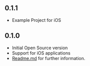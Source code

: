 ## 0.1.1

* Example Project for iOS

## 0.1.0

* Initial Open Source version
* Support for iOS applications
* [Readme.md](../README.md "Goto README.md") for further information.